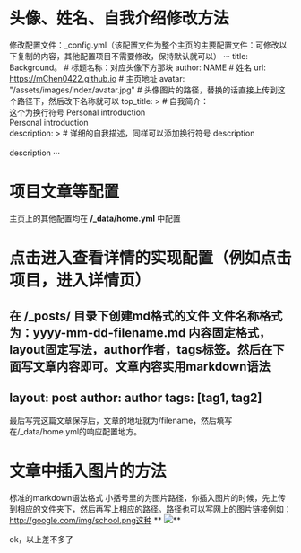 

# 头像、姓名、自我介绍修改方法
修改配置文件：_config.yml（该配置文件为整个主页的主要配置文件：可修改以下复制的内容，其他配置项目不需要修改，保持默认就可以）
···
title: Background。 # 标题名称：对应头像下方那块
author: NAME # 姓名
url: https://mChen0422.github.io # 主页地址
avatar: "/assets/images/index/avatar.jpg" # 头像图片的路径，替换的话直接上传到这个路径下，然后改下名称就可以
top_title: > # 自我简介：</br>这个为换行符号
    Personal introduction </br>
    Personal introduction </br>
description: > # 详细的自我描述，同样可以添加换行符号
    description </br></br>
    description
···

# 项目文章等配置
主页上的其他配置均在 **/_data/home.yml** 中配置

# 点击进入查看详情的实现配置（例如点击项目，进入详情页）
在 /_posts/ 目录下创建md格式的文件
文件名称格式为：yyyy-mm-dd-filename.md
内容固定格式，layout固定写法，author作者，tags标签。然后在下面写文章内容即可。文章内容实用markdown语法
---
layout: post
author: author
tags: [tag1, tag2]
---

最后写完这篇文章保存后，文章的地址就为/filename，然后填写在/_data/home.yml的响应配置地方。

# 文章中插入图片的方法
标准的markdown语法格式 
小括号里的为图片路径，你插入图片的时候，先上传到相应的文件夹下，然后再写上相应的路径。路径也可以写网上的图片链接例如：http://google.com/img/school.png这种
** ![](/assets/images/project/p02/img.png)** 

ok，以上差不多了








